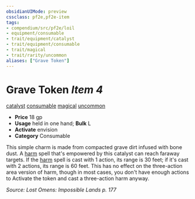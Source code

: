 ```yaml
---
obsidianUIMode: preview
cssclass: pf2e,pf2e-item
tags:
- compendium/src/pf2e/loil
- equipment/consumable
- trait/equipment/catalyst
- trait/equipment/consumable
- trait/magical
- trait/rarity/uncommon
aliases: ["Grave Token"]
---
```

# Grave Token *Item 4*  
[catalyst](catalyst-som.md)  [consumable](consumable.md)  [magical](magical.md)  [uncommon](uncommon.md)  

- **Price** 18 gp
- **Usage** held in one hand; **Bulk** L
- **Activate** envision
- **Category** Consumable

This simple charm is made from compacted grave dirt infused with bone dust. A [harm](../../spells/harm.md) spell that's empowered by this catalyst can reach faraway targets. If the [harm](../../spells/harm.md) spell is cast with 1 action, its range is 30 feet; if it's cast with 2 actions, its range is 60 feet. This has no effect on the three-action area version of harm, though in most cases, you don't have enough actions to Activate the token and cast a three-action harm anyway.

*Source: Lost Omens: Impossible Lands p. 177*